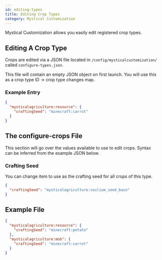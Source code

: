 ```yaml
---
id: editing-types
title: Editing Crop Types
category: Mystical Customization
---
```


Mystical Customization allows you easily edit registered crop types.

## Editing A Crop Type

Crops are edited via a JSON file located in `/config/mysticalcustomization/` called `configure-types.json`.

This file will contain an empty JSON object on first launch. You will use this as a crop type ID -> crop type changes map.

### Example Entry

```json
{
  "mysticalagriculture:resource": {
    "craftingSeed": "minecraft:carrot"
  }
}
```

## The configure-crops File

This section will go over the values available to use to edit crops. Syntax can be inferred from the example JSON below.

### Crafting Seed

You can change item to use as the crafting seed for all crops of this type.
```json
{
  "craftingSeed": "mysticalagriculture:soulium_seed_base"
}
```

## Example File

```json
{
  "mysticalagriculture:resource": {
    "craftingSeed": "minecraft:potato"
  },
  "mysticalagriculture:mob": {
    "craftingSeed": "minecraft:carrot"
  }
}
```
